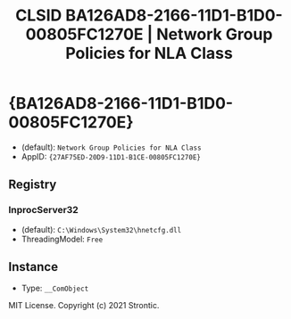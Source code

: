 ﻿---
title: "CLSID BA126AD8-2166-11D1-B1D0-00805FC1270E | Network Group Policies for NLA Class"
excerpt: What is COM-Object CLSID BA126AD8-2166-11D1-B1D0-00805FC1270E?
---

# {BA126AD8-2166-11D1-B1D0-00805FC1270E}

* (default): `Network Group Policies for NLA Class`
* AppID: `{27AF75ED-20D9-11D1-B1CE-00805FC1270E}`

## Registry


### InprocServer32

* (default): `C:\Windows\System32\hnetcfg.dll`
* ThreadingModel: `Free`

## Instance

* Type: `__ComObject`

MIT License. Copyright (c) 2021 Strontic.


